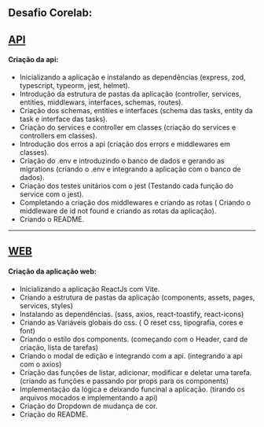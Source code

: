 ## Desafio Corelab:


[API](https://github.com/kalebesampaio/desafio-corelab-api)
---
#### Criação da api:
- Inicializando a aplicação e instalando as dependências (express, zod, typescript, typeorm, jest, helmet).
- Introdução da estrutura de pastas da aplicação (controller, services, entities, middlewars, interfaces, schemas, routes).
- Criação dos schemas, entities e interfaces (schema das tasks, entity da task e interface das tasks).
- Criação do services e controller em classes (criação do services e controllers em classes).
- Introdução dos erros a api (criação dos errors e middlewares em classes).
- Criação do .env e introduzindo o banco de dados e gerando as migrations (criando o .env e integrando a aplicação com o banco de dados).
- Criação dos testes unitários com o jest (Testando cada função do service com o jest).
- Completando a criação dos middlewares e criando as rotas ( Criando o middleware de id not found e criando as rotas da aplicação).
- Criando o README.

---

[WEB](https://github.com/kalebesampaio/desafio-corelab-web)
---
#### Criação da aplicação web:
- Inicializando a aplicação ReactJs com Vite.
- Criando a estrutura de pastas da aplicação (components, assets, pages, services, styles)
- Instalando as dependências. (sass, axios, react-toastify, react-icons)
- Criando as Variáveis globais do css. ( O reset css, tipografia, cores e font)
- Criando o estilo dos components. (começando com o Header, card de criação, lista de tarefas)
- Criando o modal de edição e integrando com a api. (integrando a api com o axios)
- Criação das funções de listar, adicionar, modificar e deletar uma tarefa. (criando as funções e passando por props para os components)
- Implementação da lógica e deixando funcinal a aplicação. (tirando os arquivos mocados e implementando a api)
- Criação do Dropdown de mudança de cor.
- Criação do README.
